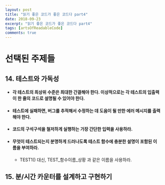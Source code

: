 ```yaml
---
layout: post
title: "읽기 좋은 코드가 좋은 코드다 part4"
date: 2018-09-23
excerpt: "읽기 좋은 코드가 좋은 코드다 part4"
tags: [artsOfReadableCode]
comments: true
---
```


# 선택된 주제들

## 14. 테스트와 가독성

* #### 각 테스트의 최상위 수준은 최대한 간결해야 한다. 이상적으로는 각 테스트의 입출력이 한 줄의 코드로 설명될 수 있어야 한다.

* #### 테스트에 실패하면, 버그를 추적해서 수정하는 데 도움이 될 만한 에러 메시지를 출력해야 한다.

* #### 코드의 구석구석을 철저하게 실행하는 가장 간단한 입력을 사용하라.

* #### 무엇이 테스트되는지 분명하게 드러나도록 테스트 함수에 충분한 설명이 포함된 이름을 부여하라.
	* TEST1() 대신, TEST_함수이름_상황 과 같은 이름을 사용하라.

## 15. 분/시간 카운터를 설계하고 구현하기